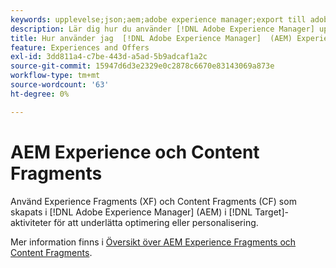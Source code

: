 ```yaml
---
keywords: upplevelse;json;aem;adobe experience manager;export till adobe target;experience fragments;fragments;XF
description: Lär dig hur du använder [!DNL Adobe Experience Manager] upplevelsefragment i [!DNL Adobe Target] aktiviteter.
title: Hur använder jag  [!DNL Adobe Experience Manager]  (AEM) Experience Fragments?
feature: Experiences and Offers
exl-id: 3dd811a4-c7be-443d-a5ad-5b9adcaf1a2c
source-git-commit: 15947d6d3e2329e0c2878c6670e83143069a873e
workflow-type: tm+mt
source-wordcount: '63'
ht-degree: 0%

---
```


# AEM Experience och Content Fragments

Använd Experience Fragments (XF) och Content Fragments (CF) som skapats i [!DNL Adobe Experience Manager] (AEM) i [!DNL Target]-aktiviteter för att underlätta optimering eller personalisering.

Mer information finns i [Översikt över AEM Experience Fragments och Content Fragments](/help/main/c-integrating-target-with-mac/aem/aem-experience-and-content-fragments.md).